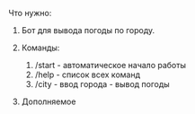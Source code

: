 Что нужно:

1. Бот для вывода погоды по городу.

2. Команды: 
   1. /start - автоматическое начало работы
   2. /help - список всех команд
   3. /city - ввод города - вывод погоды 

3. Дополняемое
   